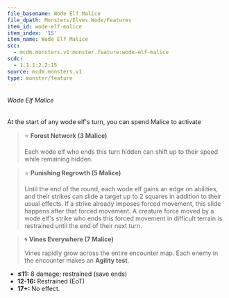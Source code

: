 ```yaml
---
file_basename: Wode Elf Malice
file_dpath: Monsters/Elves Wode/Features
item_id: wode-elf-malice
item_index: '15'
item_name: Wode Elf Malice
scc:
  - mcdm.monsters.v1:monster.feature:wode-elf-malice
scdc:
  - 1.1.1:2.2:15
source: mcdm.monsters.v1
type: monster/feature
---
```


###### Wode Elf Malice

At the start of any wode elf's turn, you can spend Malice to activate

<!-- -->
> ⭐️ **Forest Network (3 Malice)**
>
> Each wode elf who ends this turn hidden can shift up to their speed while remaining hidden.

<!-- -->
> ⭐️ **Punishing Regrowth (5 Malice)**
>
> Until the end of the round, each wode elf gains an edge on abilities, and their strikes can slide a target up to 2 squares in addition to their usual effects. If a strike already imposes forced movement, this slide happens after that forced movement. A creature force moved by a wode elf's strike who ends this forced movement in difficult terrain is restrained until the end of their next turn.

<!-- -->
> 🌀 **Vines Everywhere (7 Malice)**
>
> Vines rapidly grow across the entire encounter map. Each enemy in the encounter makes an **Agility test**.

- **≤11:** 8 damage; restrained (save ends)
- **12-16:** Restrained (EoT)
- **17+:** No effect.
